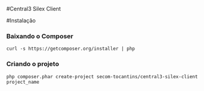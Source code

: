 #Central3 Silex Client

#Instalação

### Baixando o Composer
    curl -s https://getcomposer.org/installer | php

### Criando o projeto
    php composer.phar create-project secom-tocantins/central3-silex-client project_name